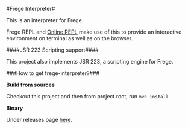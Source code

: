 #Frege Interpreter#

This is an interpreter for Frege.

Frege REPL and [Online REPL](http://try.frege-lang.org/) make use of this to provide an interactive
environment on terminal as well as on the browser.

####JSR 223 Scripting support####

This project also implements JSR 223, a scripting engine for Frege.

###How to get frege-interpreter?###

**Build from sources**

Checkout this project and then from project root, run ```mvn install```

**Binary** 

Under releases page [here](https://github.com/Frege/frege-interpreter/releases).
